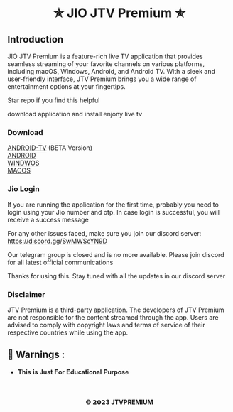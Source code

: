 <h1 align='center'>✯ JIO JTV Premium ✯</h1>

## Introduction
JIO JTV Premium is a feature-rich live TV application that provides seamless streaming of your favorite channels on various platforms, including macOS, Windows, Android, and Android TV. With a sleek and user-friendly interface, JTV Premium brings you a wide range of entertainment options at your fingertips.

Star repo if you find this helpful

download application and install enjony live tv

### Download
[ANDROID-TV](https://raw.githubusercontent.com/jtvpremium/jio-jtv-premium/master/files/ANDROID-TV-JTV-PREMIUM.apk) (BETA Version) <br>
[ANDROID](https://raw.githubusercontent.com/jtvpremium/jio-jtv-premium/master/files/JTV-PREMIUM.apk) <br>
[WINDWOS](https://raw.githubusercontent.com/jtvpremium/jio-jtv-premium/master/files/WINDOWS-JTV-PREMIUM.zip) <br>
[MACOS](https://raw.githubusercontent.com/jtvpremium/jio-jtv-premium/master/files/MACOS-JTV-PREMIUM.zip)


### Jio Login
If you are running the application for the first time, probably you need to login using your Jio number and otp. In case login is successful, you will receive a success message

For any other issues faced, make sure you join our discord server: https://discord.gg/SwMWScYN9D

Our telegram group is closed and is no more available. Please join discord for all latest official communications 

Thanks for using this.
Stay tuned with all the updates in our discord server

### Disclaimer
JTV Premium is a third-party application. The developers of JTV Premium are not responsible for the content streamed through the app. Users are advised to comply with copyright laws and terms of service of their respective countries while using the app.

<h2>🚸 Warnings :</h2>

- 𝐓𝐡𝐢𝐬 𝐢𝐬 𝐉𝐮𝐬𝐭 𝐅𝐨𝐫 𝐄𝐝𝐮𝐜𝐚𝐭𝐢𝐨𝐧𝐚𝐥 𝐏𝐮𝐫𝐩𝐨𝐬𝐞

<br>


<h4 align='center'>© 𝟮𝟬𝟮3 JTVPREMIUM</h4>

